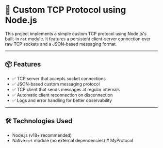# 🔌 Custom TCP Protocol using Node.js

This project implements a simple custom TCP protocol using Node.js's built-in `net` module. It features a persistent client-server connection over raw TCP sockets and a JSON-based messaging format.

---

## 📦 Features

- ✅ TCP server that accepts socket connections
- ✅ JSON-based custom messaging protocol
- ✅ TCP client that sends messages at regular intervals
- ✅ Automatic client reconnection on disconnection
- ✅ Logs and error handling for better observability

---

## 🛠️ Technologies Used

- Node.js (v18+ recommended)
- Native `net` module (no external dependencies)
#   M y P r o t o c o l 
 
 

